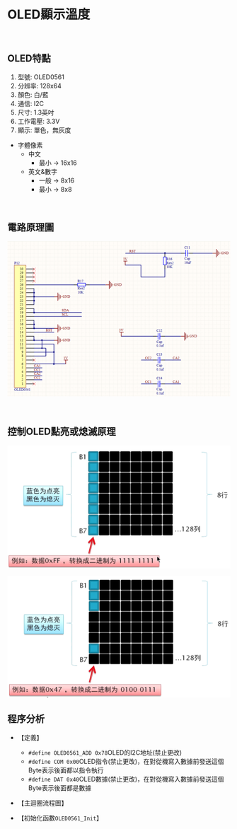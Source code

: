 # OLED顯示溫度

<br>

## OLED特點

1. 型號: OLED0561
2. 分辨率: 128x64
3. 顏色: 白/藍
4. 通信: I2C
5. 尺寸: 1.3英吋
6. 工作電壓: 3.3V
7. 顯示: 單色，無灰度

* 字體像素
  * 中文
    * 最小 -> 16x16
  * 英文&數字
    * 一般 -> 8x16
    * 最小 -> 8x8

<br>

## 電路原理圖

![image](https://github.com/hamster-allen/STM32_Learn/blob/master/DAY_0203/temperature_oled_picture/OLED%E9%9B%BB%E8%B7%AF%E5%8E%9F%E7%90%86%E5%9C%96.png)

<br>

## 控制OLED點亮或熄滅原理

![image](https://github.com/hamster-allen/STM32_Learn/blob/master/DAY_0203/temperature_oled_picture/%E9%BB%9E%E4%BA%AE%E5%8E%9F%E7%90%86%E7%B0%A1%E5%9C%961.png)

![image](https://github.com/hamster-allen/STM32_Learn/blob/master/DAY_0203/temperature_oled_picture/%E9%BB%9E%E4%BA%AE%E5%8E%9F%E7%90%86%E7%B0%A1%E5%9C%962.png)

## 程序分析

* 【定義】
  * `#define OLED0561_ADD 0x78`OLED的I2C地址(禁止更改)
  * `#define COM 0x00`OLED指令(禁止更改)，在對從機寫入數據前發送這個Byte表示後面都以指令執行
  * `#define DAT 0x40`OLED數據(禁止更改)，在對從機寫入數據前發送這個Byte表示後面都是數據

* 【主迴圈流程圖】

 


* 【初始化函數`OLED0561_Init`】


































